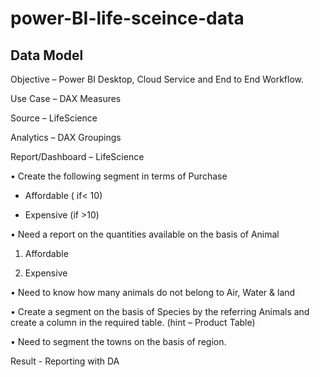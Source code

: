 # power-BI-life-sceince-data
## Data Model

 


Objective – Power BI Desktop, Cloud Service and End to End Workflow.

Use Case – DAX Measures

Source – LifeScience

Analytics – DAX Groupings

Report/Dashboard – LifeScience

• Create the following segment in terms of Purchase 

 - Affordable ( if< 10)
 
- Expensive (if >10)

• Need a report on the quantities available on the basis of Animal 

1. Affordable

2. Expensive

• Need to know how many animals do not belong to Air, Water & land

• Create a segment on the basis of Species by the referring Animals 
and create a column in the required table. (hint – Product Table)

• Need to segment the towns on the basis of region.

Result - Reporting with DA
